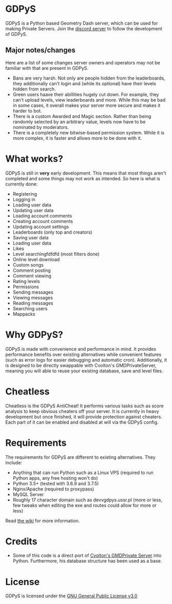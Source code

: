 # GDPyS
GDPyS is a Python based Geometry Dash server, which can be used for making Private Servers.
Join the [discord server](https://discord.gg/Un42FEV) to follow the development of GDPyS.

## Major notes/changes
Here are a list of some changes server owners and operators may not be familiar with that are present in GDPyS.
- Bans are very harsh. Not only are people hidden from the leaderboards, they additionally can't login and (while its optional) have their levels hidden from search.
- Green users haave their abillities hugely cut down. For example, they can't upload levels, view leaderboards and more. While this may be bad in some cases, it overall makes your server more secure and makes it harder to bot.
- There is a custom Awarded and Magic section. Rather than being randomly selected by an arbitrary value, levels now have to be nominated by moderators.
- There is a completely new bitwise-based permission system. While it is more complex, it is faster and allows more to be done with it.

# What works?
GDPyS is still in **very** early development. This means that most things aren't completed and some things may not work as intended. So here is what is currently done:
- Registering
- Logging in
- Loading user data
- Updating user data
- Loading account comments
- Creating account comments
- Updating account settings
- Leaderboards (only top and creators)
- Saving user data
- Loading user data
- Likes
- Level searchingfdfdfd (most filters done)
- Online level download
- Custom songs
- Comment posting
- Comment viewing
- Rating levels
- Permissions
- Sending messages
- Viewing messages
- Reading messages
- Searching users
- Mappacks

# Why GDPyS?
GDPyS is made with convenience and performance in mind. It provides performance benefits over existing alternatives while convenient features (such as error logs for easier debugging and automatic cron). Additionally, it is designed to be directly swappable with Cvolton's GMDPrivateServer, meaning you will able to reuse your existing database, save and level files.

# Cheatless

Cheatless is the GDPyS AntiCheat! It performs various tasks such as score analysis to keep obvious cheaters off your server. It is currently in heavy development but once finished, it will provide protection against cheaters. Each part of it can be enabled and disabled at will via the GDPyS config.

# Requirements
The requirements for GDPyS are different to existing alternatives. They include:
- Anything that can run Python such as a Linux VPS (required to run Python apps, any free hosting won't do)
- Python 3.5+ (tested with 3.6.9 and 3.7.5)
- Nginx/Apache (required to proxypass)
- MySQL Server
- Roughly 17 character domain such as devvgdpys.ussr.pl (more or less, few tweaks when editing the exe and routes could allow for more or less)

Read [the wiki](https://github.com/RealistikDash/GDPyS/wiki/How-to-set-up-GDPyS) for more information.

# Credits
- Some of this code is a direct port of [Cvolton's GMDPrivate Server](https://github.com/Cvolton/GMDprivateServer) into Python. Furthermore, his database structure has been used as a base.

# License
GDPyS is licensed under the [GNU General Public License v3.0](https://github.com/RealistikDash/GDPyS/blob/master/LICENSE)
